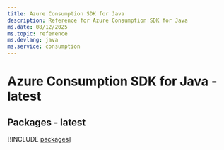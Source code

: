 ```yaml
---
title: Azure Consumption SDK for Java
description: Reference for Azure Consumption SDK for Java
ms.date: 08/12/2025
ms.topic: reference
ms.devlang: java
ms.service: consumption
---
```

# Azure Consumption SDK for Java - latest
## Packages - latest
[!INCLUDE [packages](consumption-index.md)]